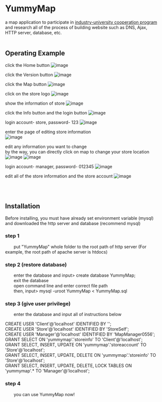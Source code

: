 # YummyMap
a map application to participate in [industry-university cooperation program](https://www.facebook.com/nknu2015/posts/965668330436223/) and research all of the process of building website such as DNS, Ajax, HTTP server, database, etc.
<br><br>
## Operating Example
click the Home button
![image](https://github.com/SNinjo/YummyMap/blob/main/img/flowcharts01.png)
  
  
click the Version button
![image](https://github.com/SNinjo/YummyMap/blob/main/img/flowcharts02.png)
  
  
click the Map button
![image](https://github.com/SNinjo/YummyMap/blob/main/img/flowcharts03.png)
  
  
click on the store logo
![image](https://github.com/SNinjo/YummyMap/blob/main/img/flowcharts04.png)
  
  
show the information of store
![image](https://github.com/SNinjo/YummyMap/blob/main/img/flowcharts05.png)
  
  
click the Info button and the login button
![image](https://github.com/SNinjo/YummyMap/blob/main/img/flowcharts06.png)
  
  
login account- store, password- 123
![image](https://github.com/SNinjo/YummyMap/blob/main/img/flowcharts07.png)
  
  
enter the page of editing store information  
![image](https://github.com/SNinjo/YummyMap/blob/main/img/flowcharts08.png)
  
  
edit any information you want to change  
by the way, you can directly click on map to change your store location
![image](https://github.com/SNinjo/YummyMap/blob/main/img/flowcharts09.png)
![image](https://github.com/SNinjo/YummyMap/blob/main/img/flowcharts10.png)
  
  
login account- manager, password- 012345
![image](https://github.com/SNinjo/YummyMap/blob/main/img/flowcharts11.png)
  
  
edit all of the store information and the store account
![image](https://github.com/SNinjo/YummyMap/blob/main/img/flowcharts12.png)
  
<br><br>
## Installation
Before installing, you must have already set environment variable (mysql) and downloaded the http server and database (recommend mysql)

### step 1
&emsp;&emsp;put "YummyMap" whole folder to the root path of http server (For example, the root path of apache server is htdocs)

### step 2 (restore database)
&emsp;&emsp;enter the database and input> create database YummyMap;  
&emsp;&emsp;exit the database  
&emsp;&emsp;open command line and enter correct file path  
&emsp;&emsp;then, input> mysql -uroot YummyMap < YummyMap.sql

### step 3 (give user privilege)
&emsp;&emsp;enter the database and input all of instructions below  
  
CREATE USER 'Client'@'localhost' IDENTIFIED BY '';  
CREATE USER 'Store'@'localhost' IDENTIFIED BY 'StoreSelf';  
CREATE USER 'Manager'@'localhost' IDENTIFIED BY 'MapManager0556';  
GRANT SELECT ON 'yummymap'.'storeinfo' TO 'Client'@'localhost';  
GRANT SELECT, INSERT, UPDATE ON 'yummymap'.'storeaccount' TO 'Store'@'localhost';  
GRANT SELECT, INSERT, UPDATE, DELETE ON 'yummymap'.'storeinfo' TO 'Store'@'localhost';  
GRANT SELECT, INSERT, UPDATE, DELETE, LOCK TABLES ON 'yummymap'.* TO 'Manager'@'localhost';  

### step 4
&emsp;&emsp;you can use YummyMap now!
